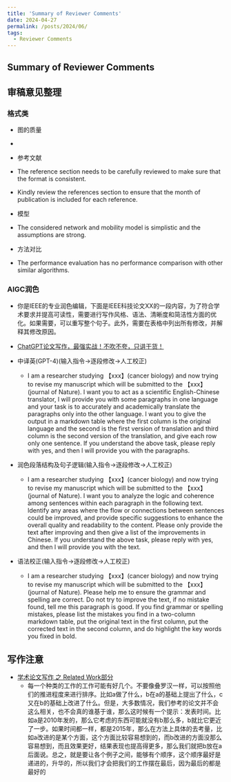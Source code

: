 ```yaml
---
title: 'Summary of Reviewer Comments'
date: 2024-04-27
permalink: /posts/2024/06/
tags:
  - Reviewer Comments
---
```


## Summary of Reviewer Comments

## 审稿意见整理

### 格式类
- 图的质量
- 

- 参考文献
- The reference section needs to be carefully reviewed to make sure that the format is consistent.
- Kindly review the references section to ensure that the month of publication is included for each reference.

- 模型
- The considered network and mobility model is simplistic and the assumptions are strong.

- 方法对比
- The performance evaluation has no performance comparison with other similar algorithms.




### AIGC润色

- 你是IEEE的专业润色编辑，下面是IEEE科技论文XX的一段内容，为了符合学术要求并提高可读性，需要进行写作风格、语法、清晰度和简洁性方面的优化。如果需要，可以重写整个句子。此外，需要在表格中列出所有修改，并解释其修改原因。

- [ChatGPT论文写作，最强实战！不吹不夸，只讲干货！](https://www.bilibili.com/video/BV1Zm4y1j7NB?vd_source=b4de44a4c465e13d349701d187ca352f)
- 中译英(GPT-4)(输入指令->逐段修改->人工校正)
  - I am a researcher studying 【xxx】(cancer biology) and now trying to revise my manuscript which will be submitted to the 【xxx】(journal of Nature). l want you to act as a scientific English-Chinese translator, l will provide you with some paragraphs in one language and your task is to accurately and academically translate the paragraphs only into the other language. l want you to give the output in a markdown table where the first column is the original language and the second is the first version of translation and third column is the second version of the translation, and give each row only one sentence. lf you understand the above task, please reply with yes, and then l will provide you with the paragraphs.
- 润色段落结构及句子逻辑(输入指令->逐段修改->人工校正)
  - I am a researcher studying 【xxx】(cancer biology) and now trying to revise my manuscript which will be submitted to the 【xxx】(journal of Nature). l want you to analyze the logic and coherence among sentences within each paragraph in the following text. ldentify any areas where the flow or connections between sentences could be improved, and provide specific suggestions to enhance the overall quality and readability to the content. Please only provide the text after improving and then give a list of the improvements in Chinese. lf you understand the above task, please reply with yes, and then l will provide you with the text.
- 语法校正(输入指令->逐段修改->人工校正)
    - I am a researcher studying 【xxx】(cancer biology) and now trying to revise my manuscript which will be submitted to the 【xxx】(journal of Nature). Please help me to ensure the grammar and spelling are correct. Do not try to improve the text, if no mistake found, tell me this paragraph is good. If you find grammar or spelling mistakes, please list the mistakes you find in a two-column markdown table, put the original text in the first column, put the corrected text in the second column, and do highlight the key words you fixed in bold.


## 写作注意

- [学术论文写作 之 Related Work部分](https://arabelatso.github.io/2016/11/09/writing-2/)
  - 每一个种类的工作的工作可能有好几个。不要像叠罗汉一样，可以按照他们的推进程度来进行排序。比如a做了什么，b在a的基础上提出了什么，c又在b的基础上改进了什么。但是，大多数情况，我们参考的论文并不会这么相关，也不会真的谁基于谁，那么这时候有一个提示：发表时间。比如a是2010年发的，那么它考虑的东西可能就没有b那么多，b就比它更近了一步。如果时间都一样，都是2015年，那么在方法上具体的去考量，比如a改进的是某个方面，这个方面比较容易想到的，而b改进的方面没那么容易想到，而且效果更好，结果表现也提高得更多，那么我们就把b放在a后面说。总之，就是要让各个例子之间，能够有个顺序，这个顺序最好是递进的，升华的，所以我们才会把我们的工作摆在最后，因为最后的都是最好的
